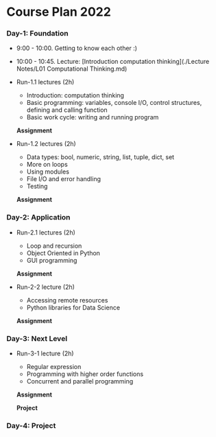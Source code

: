 # Course Plan 2022

### Day-1: Foundation

* 9:00 - 10:00. Getting to know each other :)
* 10:00 - 10:45. Lecture: [Introduction computation thinking](./Lecture Notes/L01 Computational Thinking.md)



* Run-1.1 lectures (2h)
    * Introduction: computation thinking
    * Basic programming: variables, console I/O, control structures, defining and calling function
    * Basic work cycle: writing and running program

  **Assignment**

* Run-1.2 lectures (2h)
    * Data types: bool, numeric, string, list, tuple, dict, set
    * More on loops
    * Using modules
    * File I/O and error handling
    * Testing

  **Assignment**

### Day-2: Application

* Run-2.1 lectures (2h)
    * Loop and recursion
    * Object Oriented in Python
    * GUI programming

  **Assignment**

* Run-2-2 lecture (2h)

   * Accessing remote resources
   * Python libraries for Data Science

   **Assignment**


### Day-3: Next Level

* Run-3-1 lecture (2h)
    * Regular expression
    * Programming with higher order functions
    * Concurrent and parallel programming

  **Assignment**

  **Project**

### Day-4: Project  
